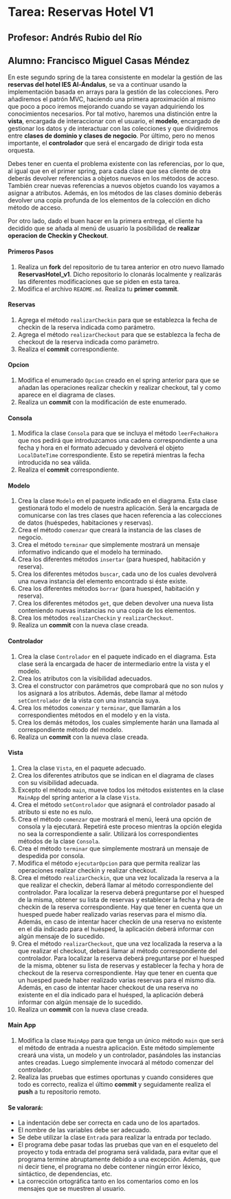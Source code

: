 # Tarea: Reservas Hotel V1
## Profesor: Andrés Rubio del Río
## Alumno: Francisco Miguel Casas Méndez

En este segundo spring de la tarea consistente en modelar la gestión de las **reservas del hotel IES Al-Ándalus**, se va a continuar usando la implementación basada en arrays para la gestión de las colecciones. Pero añadiremos el patrón MVC, 
haciendo una primera aproximación al mismo que poco a poco iremos mejorando cuando se vayan adquiriendo los conocimientos necesarios. Por tal motivo, haremos una distinción entre la **vista**, encargada de interaccionar con el usuario, el **modelo**, 
encargado de gestionar los datos y de interactuar con las colecciones y que dividiremos entre **clases de dominio y clases de negocio**. Por último, pero no menos importante, el **controlador** que será el encargado de dirigir toda esta orquesta.

Debes tener en cuenta el problema existente con las referencias, por lo que, al igual que en el primer spring, para cada clase que sea cliente de otra deberás devolver referencias a objetos nuevos en los métodos de acceso. 
También crear nuevas referencias a nuevos objetos cuando los vayamos a asignar a atributos. Además, en los métodos de las clases dominio deberás devolver una copia profunda de los elementos de la colección en dicho método de acceso.

Por otro lado, dado el buen hacer en la primera entrega, el cliente ha decidido que se añada al menú de usuario la posibilidad de **realizar operacion de Checkin y Checkout**.

#### Primeros Pasos
1. Realiza un **fork** del repositorio de tu tarea anterior en otro nuevo llamado **ReservasHotel_v1**. Dicho repositorio lo clonarás localmente y realizarás las diferentes modificaciones que se piden en esta tarea.
2. Modifica el archivo `README.md`. Realiza tu **primer commit**.

#### Reservas
1. Agrega el método `realizarCheckin` para que se establezca la fecha de checkin de la reserva indicada como parámetro.
2. Agrega el método `realizarCheckout` para que se establezca la fecha de checkout de la reserva indicada como parámetro. 
3. Realiza el **commit** correspondiente.

#### Opcion
1. Modifica el enumerado `Opcion` creado en el spring anterior para que se añadan las operaciones realizar checkin y realizar checkout, tal y como aparece en el diagrama de clases.
2. Realiza un **commit** con la modificación de este enumerado.

#### Consola
1. Modifica la clase `Consola` para que se incluya el método `leerFechaHora` que nos pedirá que introduzcamos una cadena correspondiente a una fecha y hora en el formato adecuado y devolverá el objeto `LocalDateTime` correspondiente. Esto se repetirá mientras la fecha introducida no sea válida.
2. Realiza el **commit** correspondiente.

#### Modelo
1. Crea la clase `Modelo` en el paquete indicado en el diagrama. Esta clase gestionará todo el modelo de nuestra aplicación. Será la encargada de comunicarse con las tres clases que hacen referencia a las colecciones de datos (huéspedes, habitaciones y reservas).
2. Crea el método `comenzar` que creará la instancia de las clases de negocio.
3. Crea el método `terminar` que simplemente mostrará un mensaje informativo indicando que el modelo ha terminado.
4. Crea los diferentes métodos `insertar` (para huesped, habitación y reserva).
5. Crea los diferentes métodos `buscar`, cada uno de los cuales devolverá una nueva instancia del elemento encontrado si éste existe.
6. Crea los diferentes métodos `borrar` (para huesped, habitación y reserva).
7. Crea los diferentes métodos `get`, que deben devolver una nueva lista conteniendo nuevas instancias no una copia de los elementos.
8. Crea los métodos `realizarCheckin` y `realizarCheckout`.
9. Realiza un **commit** con la nueva clase creada.

#### Controlador
1. Crea la clase `Controlador` en el paquete indicado en el diagrama. Esta clase será la encargada de hacer de intermediario entre la vista y el modelo. 
2. Crea los atributos con la visibilidad adecuados.
3. Crea el constructor con parámetros que comprobará que no son nulos y los asignará a los atributos. Además, debe llamar al método `setControlador` de la vista con una instancia suya.
4. Crea los métodos `comenzar` y `terminar`, que llamarán a los correspondientes métodos en el modelo y en la vista.
5. Crea los demás métodos, los cuales simplemente harán una llamada al correspondiente método del modelo.
6. Realiza un **commit** con la nueva clase creada.


#### Vista
1. Crea la clase `Vista`, en el paquete adecuado.
2. Crea los diferentes atributos que se indican en el diagrama de clases con su visibilidad adecuada.
3. Excepto el método `main`, mueve todos los métodos existentes en la clase `MainApp` del spring anterior a la clase `Vista`.
4. Crea el método `setControlador` que asignará el controlador pasado al atributo si este no es nulo.
5. Crea el método `comenzar` que mostrará el menú, leerá una opción de consola y la ejecutará. Repetirá este proceso mientras la opción elegida no sea la correspondiente a salir. Utilizará los correspondientes métodos de la clase `Consola`.
6. Crea el método `terminar` que simplemente mostrará un mensaje de despedida por consola.
7. Modifica el método `ejecutarOpcion` para que permita realizar las operaciones realizar checkin y realizar checkout.
8. Crea el método `realizarCheckin`, que una vez localizada la reserva a la que realizar el checkin, deberá llamar al método correspondiente del controlador. Para localizar la reserva deberá preguntarse por el huesped de la misma, obtener su lista de reservas y establecer la fecha y hora de checkin de la reserva correspondiente. Hay que tener en cuenta que un huesped puede haber realizado varias reservas para el mismo día. Además, en caso de intentar hacer checkin de una reserva no existente en el día indicado para el huésped, la aplicación deberá informar con algún mensaje de lo sucedido.
9. Crea el método `realizarCheckout`, que una vez localizada la reserva a la que realizar el checkout, deberá llamar al método correspondiente del controlador. Para localizar la reserva deberá preguntarse por el huesped de la misma, obtener su lista de reservas y establecer la fecha y hora de checkout de la reserva correspondiente. Hay que tener en cuenta que un huesped puede haber realizado varias reservas para el mismo día. Además, en caso de intentar hacer checkout de una reserva no existente en el día indicado para el huésped, la aplicación deberá informar con algún mensaje de lo sucedido.
10. Realiza un **commit** con la nueva clase creada.

#### Main App
1. Modifica la clase `MainApp` para que tenga un único método `main` que será el método de entrada a nuestra aplicación. Este método simplemente creará una vista, un modelo y un controlador, pasándoles las instancias antes creadas. Luego simplemente invocará al método comenzar del controlador.
2. Realiza las pruebas que estimes oportunas y cuando consideres que todo es correcto, realiza el último **commit** y seguidamente realiza el **push** a tu repositorio remoto.

#### Se valorará:

- La indentación debe ser correcta en cada uno de los apartados.
- El nombre de las variables debe ser adecuado.
- Se debe utilizar la clase `Entrada` para realizar la entrada por teclado.
- El programa debe pasar todas las pruebas que van en el esqueleto del proyecto y toda entrada del programa será validada, para evitar que el programa termine abruptamente debido a una excepción. Además, que ni decir tiene, el programa no debe contener ningún error léxico, sintáctico, de dependencias, etc.
- La corrección ortográfica tanto en los comentarios como en los mensajes que se muestren al usuario.

